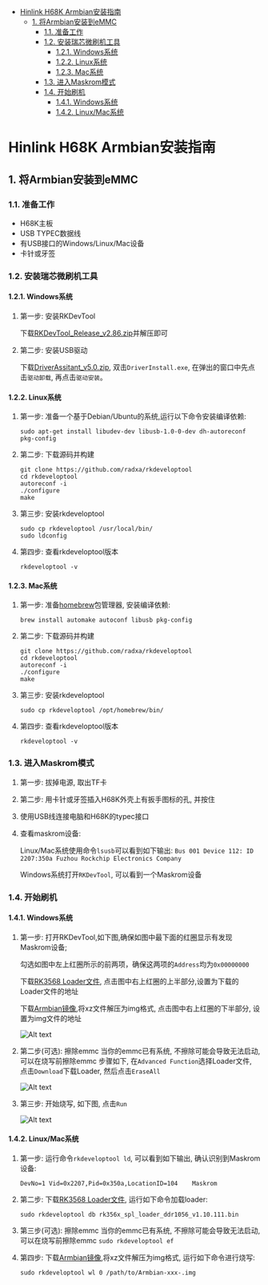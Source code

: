 - [Hinlink H68K Armbian安装指南](#hinlink-h68k-armbian安装指南)
  - [1. 将Armbian安装到eMMC](#1-将armbian安装到emmc)
    - [1.1. 准备工作](#11-准备工作)
    - [1.2. 安装瑞芯微刷机工具](#12-安装瑞芯微刷机工具)
      - [1.2.1. Windows系统](#121-windows系统)
      - [1.2.2. Linux系统](#122-linux系统)
      - [1.2.3. Mac系统](#123-mac系统)
    - [1.3. 进入Maskrom模式](#13-进入maskrom模式)
    - [1.4. 开始刷机](#14-开始刷机)
      - [1.4.1. Windows系统](#141-windows系统)
      - [1.4.2. Linux/Mac系统](#142-linuxmac系统)
# Hinlink H68K Armbian安装指南

## 1. 将Armbian安装到eMMC

### 1.1. 准备工作

* H68K主板
* USB TYPEC数据线
* 有USB接口的Windows/Linux/Mac设备
* 卡针或牙签

### 1.2. 安装瑞芯微刷机工具

#### 1.2.1. Windows系统

1. 第一步: 安装RKDevTool

   下载[RKDevTool_Release_v2.86.zip](https://dl.radxa.com/tools/windows/RKDevTool_Release_v2.86.zip)并解压即可

2. 第二步: 安装USB驱动

   下载[DriverAssitant_v5.0.zip](https://dl.radxa.com/tools/windows/DriverAssitant_v5.0.zip), 双击`DriverInstall.exe`, 在弹出的窗口中先点击`驱动卸载`, 再点击`驱动安装`。

#### 1.2.2. Linux系统
1. 第一步: 准备一个基于Debian/Ubuntu的系统,运行以下命令安装编译依赖:

   `sudo apt-get install libudev-dev libusb-1.0-0-dev dh-autoreconf pkg-config`

2. 第二步: 下载源码并构建

    ```
    git clone https://github.com/radxa/rkdeveloptool
    cd rkdeveloptool
    autoreconf -i
    ./configure
    make
    ```

3. 第三步: 安装rkdeveloptool

   ```
   sudo cp rkdeveloptool /usr/local/bin/
   sudo ldconfig
   ```

4. 第四步: 查看rkdeveloptool版本

    `rkdeveloptool -v`

#### 1.2.3. Mac系统
1. 第一步: 准备[homebrew](https://brew.sh/)包管理器, 安装编译依赖:

   `brew install automake autoconf libusb pkg-config`

2. 第二步: 下载源码并构建

    ```
    git clone https://github.com/radxa/rkdeveloptool
    cd rkdeveloptool
    autoreconf -i
    ./configure
    make
    ```

3. 第三步: 安装rkdeveloptool

   `sudo cp rkdeveloptool /opt/homebrew/bin/`

4. 第四步: 查看rkdeveloptool版本

   `rkdeveloptool -v`


### 1.3. 进入Maskrom模式
1. 第一步: 拔掉电源, 取出TF卡
2. 第二步: 用卡针或牙签插入H68K外壳上有扳手图标的孔, 并按住
3. 使用USB线连接电脑和H68K的typec接口
4. 查看maskrom设备:

   Linux/Mac系统使用命令`lsusb`可以看到如下输出:
   `Bus 001 Device 112: ID 2207:350a Fuzhou Rockchip Electronics Company`

   Windows系统打开`RKDevTool`, 可以看到一个Maskrom设备

### 1.4. 开始刷机

#### 1.4.1. Windows系统
1. 第一步: 打开RKDevTool,如下图,确保如图中最下面的红圈显示有发现Maskrom设备;

   勾选如图中左上红圈所示的前两项，确保这两项的`Address`均为`0x00000000`

   下载[RK3568 Loader文件](https://github.com/radxa/rkbin/raw/master/bin/rk35/rk356x_spl_loader_ddr1056_v1.10.111.bin), 点击图中右上红圈的上半部分,设置为下载的Loader文件的地址

   下载[Armbian镜像](https://github.com/amazingfate/armbian-h68k-images/releases),将xz文件解压为img格式, 点击图中右上红圈的下半部分, 设置为img文件的地址

   ![Alt text](https://wiki.radxa.com/mw/images/5/58/Select-loader-bin.jpeg)

2. 第二步(可选): 擦除emmc
   当你的emmc已有系统, 不擦除可能会导致无法启动, 可以在烧写前擦除emmc
   步骤如下, 在`Advanced Function`选择Loader文件, 点击`Download`下载Loader, 然后点击`EraseAll`

   ![Alt text](https://wiki.radxa.com/mw/images/4/43/Rkdevtool-erase-device-1.png)

3. 第三步: 开始烧写, 如下图, 点击`Run`

   ![Alt text](https://wiki.radxa.com/mw/images/a/aa/3a-run-image.jpeg)

#### 1.4.2. Linux/Mac系统
1. 第一步: 运行命令`rkdeveloptool ld`, 可以看到如下输出, 确认识别到Maskrom设备:

   `DevNo=1	Vid=0x2207,Pid=0x350a,LocationID=104	Maskrom`

2. 第二步: 下载[RK3568 Loader文件](https://github.com/radxa/rkbin/raw/master/bin/rk35/rk356x_spl_loader_ddr1056_v1.10.111.bin), 运行如下命令加载loader:

   `sudo rkdeveloptool db rk356x_spl_loader_ddr1056_v1.10.111.bin`

3. 第三步(可选): 擦除emmc
   当你的emmc已有系统, 不擦除可能会导致无法启动, 可以在烧写前擦除emmc
   `sudo rkdeveloptool ef`
4. 第四步: 下载[Armbian镜像](https://github.com/amazingfate/armbian-h68k-images/releases),将xz文件解压为img格式, 运行如下命令进行烧写:

   `sudo rkdeveloptool wl 0 /path/to/Armbian-xxx-.img`
